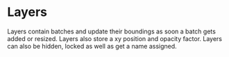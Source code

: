 # Layers

Layers contain batches and update their boundings as soon a batch gets added or resized. Layers also store a xy position and opacity factor. Layers can also be hidden, locked as well as get a name assigned.